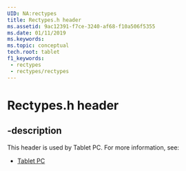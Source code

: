 ```yaml
---
UID: NA:rectypes
title: Rectypes.h header
ms.assetid: 9ac12391-f7ce-3240-af68-f10a506f5355
ms.date: 01/11/2019
ms.keywords: 
ms.topic: conceptual
tech.root: tablet
f1_keywords:
 - rectypes
 - rectypes/rectypes
---
```


# Rectypes.h header


## -description

This header is used by Tablet PC. For more information, see:

- [Tablet PC](../_tablet/index.md)

